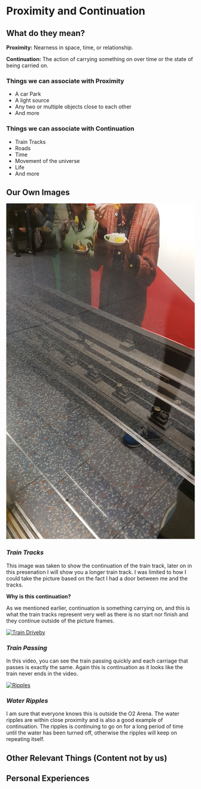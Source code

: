 # Proximity and  Continuation

## What do they mean?
**Proximity:** Nearness in space, time, or relationship.

**Continuation:** The action of carrying something on over time or the state of being carried on.

### Things we can associate with Proximity
* A car Park
* A light source
* Any two or multiple objects close to each other
* And more

### Things we can associate with Continuation
* Train Tracks
* Roads
* Time
* Movement of the universe
* Life
* And more

## Our Own Images

![Train Track](https://github.com/EmptyRave/EyeBombing/blob/master/20161006_160052.jpg "Continuation")

### _Train Tracks_

This image was taken to show the continuation of the train track, later on in this presenation I will show you a longer train track. I was limited to how I could take the picture based on the fact I had a door between me and the tracks.

**Why is this continuation?**

As we mentioned earlier, continuation is something carrying on, and this is what the train tracks represent very well as there is no start nor finish and they continue outside of the picture frames.

[![Train Driveby](https://img.youtube.com/vi/f68Pd4uUcmM/0.jpg)](https://www.youtube.com/watch?v=f68Pd4uUcmM "Train Passing")

### _Train Passing_

In this video, you can see the train passing quickly and each carriage that passes is exactly the same. Again this is continuation as it looks like the train never ends in the video.

[![Ripples](https://img.youtube.com/vi/KcA8zmU4eiQ/0.jpg)](https://www.youtube.com/watch?v=KcA8zmU4eiQ "Ripples")

### _Water Ripples_

I am sure that everyone knows this is outside the O2 Arena. The water ripples are within close proximity and is also a good example of continuation. The ripples is continuing to go on for a long period of time until the water has been turned off, otherwise the ripples will keep on repeating itself.

## Other Relevant Things (Content not by us)


## Personal Experiences